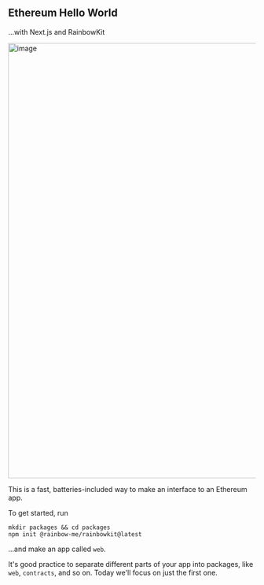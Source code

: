 ## Ethereum Hello World

...with Next.js and RainbowKit

<img width="883" alt="image" src="https://user-images.githubusercontent.com/169280/211433592-910e864d-db8d-472c-a7b6-9481cfd100b0.png">

This is a fast, batteries-included way to make an interface to an Ethereum app.

To get started, run

```
mkdir packages && cd packages
npm init @rainbow-me/rainbowkit@latest
```

...and make an app called `web`.

It's good practice to separate different parts of your app into packages, like `web`, `contracts`, and so on. Today we'll focus on just the first one.
